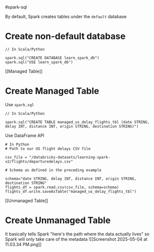 #spark-sql  

By default, Spark creates tables under the `default` database

# Create non-default database
```
// In Scala/Python 

spark.sql("CREATE DATABASE learn_spark_db") 
spark.sql("USE learn_spark_db")
```

[[Managed Table]]
# Create Managed Table

Use `spark.sql`
```
// In Scala/Python 

spark.sql("CREATE TABLE managed_us_delay_flights_tbl (date STRING, delay INT, distance INT, origin STRING, destination STRING)")
```

Use DataFrame API
```
# In Python
# Path to our US flight delays CSV file

csv_file = "/databricks-datasets/learning-spark-v2/flights/departuredelays.csv"

# Schema as defined in the preceding example

schema="date STRING, delay INT, distance INT, origin STRING, destination STRING"
flights_df = spark.read.csv(csv_file, schema=schema)
flights_df.write.saveAsTable("managed_us_delay_flights_tbl")
```

[[Unmanaged Table]]
# Create Unmanaged Table

It basically tells Spark "here's the path where the data actually lives" so Spark will only take care of the metadata
![[Screenshot 2025-05-04 at 11.03.34 PM.png]]